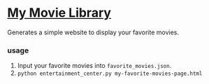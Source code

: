# [My Movie Library](http://jrleszcz.github.io/movie-website)

Generates a simple website to display your favorite movies.

### usage

1. Input your favorite movies into `favorite_movies.json`.
2. `python entertainment_center.py my-favorite-movies-page.html`

